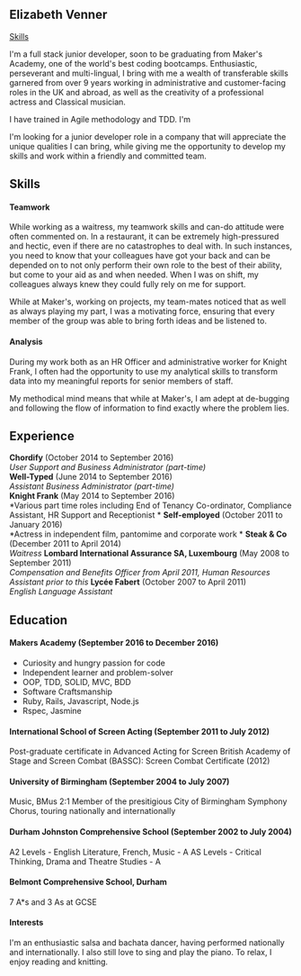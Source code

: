 ## Elizabeth Venner

[Skills](#anchors-in-markdown)

I'm a full stack junior developer, soon to be graduating from Maker's Academy, one of the world's best coding bootcamps. Enthusiastic, perseverant and multi-lingual, I bring with me a wealth of transferable skills garnered from over 9 years working in administrative and customer-facing roles in the UK and abroad, as well as the creativity of a professional actress and Classical musician.

I have trained in Agile methodology and TDD. I'm 

I'm looking for a junior developer role in a company that will appreciate the unique qualities I can bring, while giving me the opportunity to develop my skills and work within a friendly and committed team.

## Skills

#### Teamwork

While working as a waitress, my teamwork skills and can-do attitude were often commented on. In a restaurant, it can be extremely high-pressured and hectic, even if there are no catastrophes to deal with. In such instances, you need to know that your colleagues have got your back and can be depended on to not only perform their own role to the best of their ability, but come to your aid as and when needed. When I was on shift, my colleagues always knew they could fully rely on me for support.

While at Maker's, working on projects, my team-mates noticed that as well as always playing my part, I was a motivating force, ensuring that every member of the group was able to bring forth ideas and be listened to.

#### Analysis

During my work both as an HR Officer and administrative worker for Knight Frank, I often had the opportunity to use my analytical skills to transform data into my meaningful reports for senior members of staff.

My methodical mind means that while at Maker's, I am adept at de-bugging and following the flow of information to find exactly where the problem lies.

## Experience

**Chordify** (October 2014 to September 2016)    
*User Support and Business Administrator (part-time)*  
**Well-Typed** (June 2014 to September 2016)   
*Assistant Business Administrator (part-time)*  
**Knight Frank** (May 2014 to September 2016)   
*Various part time roles including End of Tenancy Co-ordinator, Compliance Assistant, HR Support and Receptionist *
**Self-employed** (October 2011 to January 2016)   
*Actress in independent film, pantomime and corporate work *
**Steak & Co** (December 2011 to April 2014)   
*Waitress*
**Lombard International Assurance SA, Luxembourg** (May 2008 to September 2011)   
*Compensation and Benefits Officer from April 2011, Human Resources Assistant prior to this*
**Lycée Fabert** (October 2007 to April 2011)   
*English Language Assistant*

## Education

#### Makers Academy (September 2016 to December 2016)

- Curiosity and hungry passion for code
- Independent learner and problem-solver
- OOP, TDD, SOLID, MVC, BDD
- Software Craftsmanship
- Ruby, Rails, Javascript, Node.js
- Rspec, Jasmine

#### International School of Screen Acting (September 2011 to July 2012)
Post-graduate certificate in Advanced Acting for Screen
British Academy of Stage and Screen Combat (BASSC): Screen Combat Certificate (2012)

#### University of Birmingham (September 2004 to July 2007)
Music, BMus 2:1
Member of the presitigious City of Birmingham Symphony Chorus, touring nationally and internationally

#### Durham Johnston Comprehensive School (September 2002 to July 2004)
A2 Levels - English Literature, French, Music - A
AS Levels - Critical Thinking, Drama and Theatre Studies - A

#### Belmont Comprehensive School, Durham
7 A\*s and 3 As at GCSE

#### Interests
I'm an enthusiastic salsa and bachata dancer, having performed nationally and internationally. I also still love to sing and play the piano. To relax, I enjoy reading and knitting.

